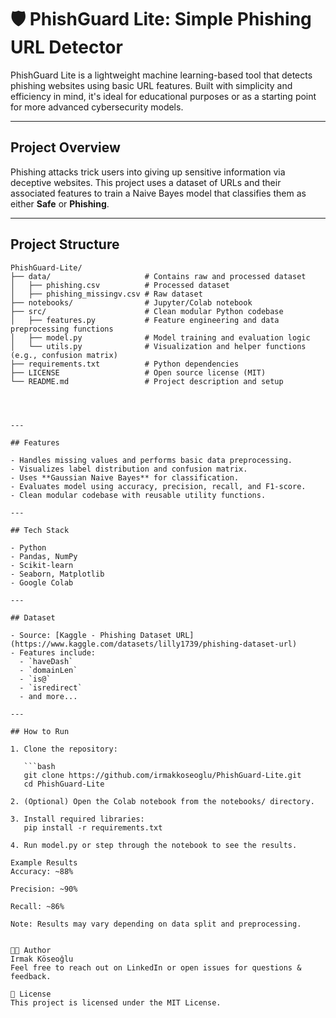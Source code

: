 # 🛡️ PhishGuard Lite: Simple Phishing URL Detector

PhishGuard Lite is a lightweight machine learning-based tool that detects phishing websites using basic URL features. Built with simplicity and efficiency in mind, it's ideal for educational purposes or as a starting point for more advanced cybersecurity models.

---

## Project Overview

Phishing attacks trick users into giving up sensitive information via deceptive websites. This project uses a dataset of URLs and their associated features to train a Naive Bayes model that classifies them as either **Safe** or **Phishing**.

---

##  Project Structure

```text
PhishGuard-Lite/
├── data/                     # Contains raw and processed dataset
│   ├── phishing.csv          # Processed dataset
│   ├── phishing_missingv.csv # Raw dataset
├── notebooks/                # Jupyter/Colab notebook
├── src/                      # Clean modular Python codebase
│   ├── features.py           # Feature engineering and data preprocessing functions
│   ├── model.py              # Model training and evaluation logic
│   └── utils.py              # Visualization and helper functions (e.g., confusion matrix)
├── requirements.txt          # Python dependencies
├── LICENSE                   # Open source license (MIT)
└── README.md                 # Project description and setup




---

## Features

- Handles missing values and performs basic data preprocessing.
- Visualizes label distribution and confusion matrix.
- Uses **Gaussian Naive Bayes** for classification.
- Evaluates model using accuracy, precision, recall, and F1-score.
- Clean modular codebase with reusable utility functions.

---

## Tech Stack

- Python
- Pandas, NumPy
- Scikit-learn
- Seaborn, Matplotlib
- Google Colab

---

## Dataset

- Source: [Kaggle - Phishing Dataset URL](https://www.kaggle.com/datasets/lilly1739/phishing-dataset-url)
- Features include:
  - `haveDash`
  - `domainLen`
  - `is@`
  - `isredirect`
  - and more...

---

## How to Run

1. Clone the repository:

   ```bash
   git clone https://github.com/irmakkoseoglu/PhishGuard-Lite.git
   cd PhishGuard-Lite
   
2. (Optional) Open the Colab notebook from the notebooks/ directory.

3. Install required libraries:
   pip install -r requirements.txt
   
4. Run model.py or step through the notebook to see the results.

Example Results
Accuracy: ~88%

Precision: ~90%

Recall: ~86%

Note: Results may vary depending on data split and preprocessing.


👩‍💻 Author
Irmak Köseoğlu
Feel free to reach out on LinkedIn or open issues for questions & feedback.

📝 License
This project is licensed under the MIT License.
